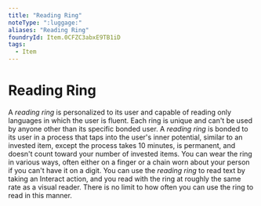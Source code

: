 ```yaml
---
title: "Reading Ring"
noteType: ":luggage:"
aliases: "Reading Ring"
foundryId: Item.0CFZC3abxE9TB1iD
tags:
  - Item
---
```


# Reading Ring

A _reading ring_ is personalized to its user and capable of reading only languages in which the user is fluent. Each ring is unique and can't be used by anyone other than its specific bonded user. A _reading ring_ is bonded to its user in a process that taps into the user's inner potential, similar to an invested item, except the process takes 10 minutes, is permanent, and doesn't count toward your number of invested items. You can wear the ring in various ways, often either on a finger or a chain worn about your person if you can't have it on a digit. You can use the _reading ring_ to read text by taking an Interact action, and you read with the ring at roughly the same rate as a visual reader. There is no limit to how often you can use the ring to read in this manner.

